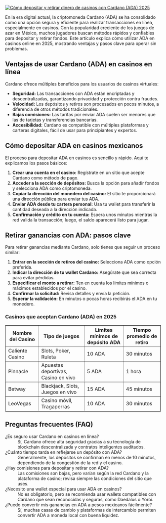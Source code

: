 [![Cómo depositar y retirar dinero de casinos con Cardano (ADA) 2025](https://123-caf.pages.dev/gitsignup.png)](https://vrmoo.ru/Bt82HjjY)

<p>En la era digital actual, la criptomoneda Cardano (ADA) se ha consolidado como una opción segura y eficiente para realizar transacciones en línea, especialmente en casinos. Con la popularidad creciente de los juegos de azar en México, muchos jugadores buscan métodos rápidos y confiables para depositar y retirar fondos. Este artículo explica cómo utilizar ADA en casinos online en 2025, mostrando ventajas y pasos clave para operar sin problemas.</p>  <h2>Ventajas de usar Cardano (ADA) en casinos en línea</h2> <p>Cardano ofrece múltiples beneficios para los usuarios de casinos virtuales:</p> <ul>   <li><strong>Seguridad:</strong> Las transacciones con ADA están encriptadas y descentralizadas, garantizando privacidad y protección contra fraudes.</li>   <li><strong>Velocidad:</strong> Los depósitos y retiros son procesados en pocos minutos, a diferencia de otros métodos tradicionales.</li>   <li><strong>Bajas comisiones:</strong> Las tarifas por enviar ADA suelen ser menores que las de tarjetas y transferencias bancarias.</li>   <li><strong>Accesibilidad:</strong> Cardano es compatible con múltiples plataformas y carteras digitales, fácil de usar para principiantes y expertos.</li> </ul>  <h2>Cómo depositar ADA en casinos mexicanos</h2> <p>El proceso para depositar ADA en casinos es sencillo y rápido. Aquí te explicamos los pasos básicos:</p> <ol>   <li><strong>Crear una cuenta en el casino:</strong> Regístrate en un sitio que acepte Cardano como método de pago.</li>   <li><strong>Acceder a la sección de depósitos:</strong> Busca la opción para añadir fondos y selecciona ADA como criptomoneda.</li>   <li><strong>Copiar la dirección del monedero del casino:</strong> El sitio te proporcionará una dirección pública para enviar tus ADA.</li>   <li><strong>Enviar ADA desde tu cartera personal:</strong> Usa tu wallet para transferir la cantidad deseada a la dirección indicada.</li>   <li><strong>Confirmación y crédito en tu cuenta:</strong> Espera unos minutos mientras la red valida la transacción; luego, el saldo aparecerá listo para jugar.</li> </ol>  <h2>Retirar ganancias con ADA: pasos clave</h2> <p>Para retirar ganancias mediante Cardano, solo tienes que seguir un proceso similar:</p> <ol>   <li><strong>Entrar en la sección de retiros del casino:</strong> Selecciona ADA como opción preferida.</li>   <li><strong>Indicar la dirección de tu wallet Cardano:</strong> Asegúrate que sea correcta para evitar pérdidas.</li>   <li><strong>Especificar el monto a retirar:</strong> Ten en cuenta los límites mínimos o máximos establecidos por el casino.</li>   <li><strong>Confirmar la solicitud:</strong> Revisa detalles y envía la petición.</li>   <li><strong>Esperar la validación:</strong> En minutos o pocas horas recibirás el ADA en tu monedero.</li> </ol>  <h3>Casinos que aceptan Cardano (ADA) en 2025</h3> <table border="1" cellpadding="6" cellspacing="0">   <thead>     <tr>       <th>Nombre del Casino</th>       <th>Tipo de juegos</th>       <th>Límites mínimos de depósito ADA</th>       <th>Tiempo promedio de retiro</th>     </tr>   </thead>   <tbody>     <tr>       <td>Caliente Casino</td>       <td>Slots, Poker, Ruleta</td>       <td>10 ADA</td>       <td>30 minutos</td>     </tr>     <tr>       <td>Pinnacle</td>       <td>Apuestas deportivas, Casino en vivo</td>       <td>5 ADA</td>       <td>1 hora</td>     </tr>     <tr>       <td>Betway</td>       <td>Blackjack, Slots, Juegos en vivo</td>       <td>15 ADA</td>       <td>45 minutos</td>     </tr>     <tr>       <td>LeoVegas</td>       <td>Casino móvil, Tragaperras</td>       <td>10 ADA</td>       <td>30 minutos</td>     </tr>   </tbody> </table>  <h2>Preguntas frecuentes (FAQ)</h2> <dl>   <dt>¿Es seguro usar Cardano en casinos en línea?</dt>   <dd>Sí, Cardano ofrece alta seguridad gracias a su tecnología de blockchain descentralizada y contratos inteligentes auditados.</dd>    <dt>¿Cuánto tiempo tarda en reflejarse un depósito con ADA?</dt>   <dd>Generalmente, los depósitos se confirman en menos de 10 minutos, dependiendo de la congestión de la red y el casino.</dd>    <dt>¿Hay comisiones para depositar y retirar con ADA?</dt>   <dd>Las comisiones son bajas, pero varían según la red Cardano y la plataforma de casino; revisa siempre las condiciones del sitio que uses.</dd>    <dt>¿Necesito una wallet especial para usar ADA en casinos?</dt>   <dd>No es obligatorio, pero se recomienda usar wallets compatibles con Cardano que sean reconocidas y seguras, como Daedalus o Yoroi.</dd>    <dt>¿Puedo convertir mis ganancias en ADA a pesos mexicanos fácilmente?</dt>   <dd>Sí, muchas casas de cambio y plataformas de intercambio permiten convertir ADA a moneda local con buena liquidez.</dd> </dl>